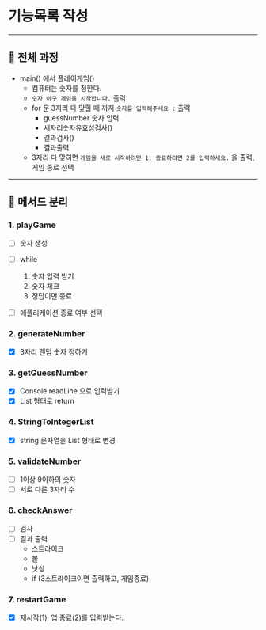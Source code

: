 # 기능목록 작성

---

## 🔘 전체 과정
- main() 에서 플레이게임()
    - 컴퓨터는 숫자를 정한다.
    - `숫자 야구 게임을 시작합니다.` 출력
    - for 문 3자리 다 맞힐 때 까지 `숫자를 입력해주세요 :` 출력
        - guessNumber 숫자 입력.
        - 세자리숫자유효성검사()
        - 결과검사()
        - 결과출력
    - 3자리 다 맞히면 `게임을 새로 시작하려면 1, 종료하려면 2를 입력하세요.` 을 출력,  게임 종료 선택

---
## 🔘 메서드 분리
### 1. playGame
* [ ]  숫자 생성
* [ ]  while
   1. 숫자 입력 받기
   2. 숫자 체크
   3. 정답이면 종료 
* [ ]  애플리케이션 종료 여부 선택


### 2. generateNumber
* [x] 3자리 랜덤 숫자 정하기

### 3. getGuessNumber
* [x] Console.readLine 으로 입력받기 
* [x] List 형태로 return

### 4. StringToIntegerList
* [x] string 문자열을 List<Integer> 형태로 변경

### 5. validateNumber
* [ ] 1이상 9이하의 숫자
* [ ] 서로 다른 3자리 수

### 6. checkAnswer
* [ ] 검사
* [ ] 결과 출력 
  * 스트라이크
  * 볼
  * 낫싱
  * if (3스트라이크이면 출력하고, 게임종료)
  

### 7. restartGame
* [x] 재시작(1), 앱 종료(2)를 입력받는다. 